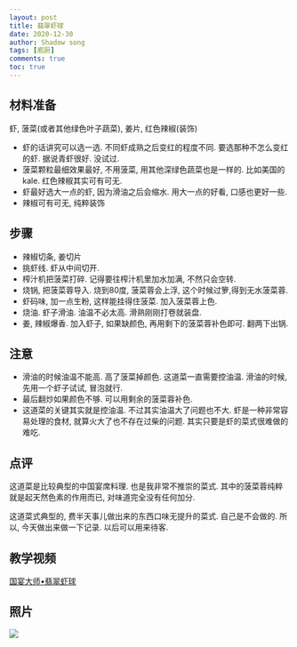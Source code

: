 ```yaml
---
layout: post
title: 翡翠虾球
date: 2020-12-30
author: Shadow song
tags: [庖厨]
comments: true
toc: true
---
```


## 材料准备

虾, 菠菜(或者其他绿色叶子蔬菜), 姜片, 红色辣椒(装饰)

- 虾的话讲究可以选一选. 不同虾成熟之后变红的程度不同. 要选那种不怎么变红的虾. 据说青虾很好. 没试过. 
- 菠菜颗粒最细效果最好, 不用菠菜, 用其他深绿色蔬菜也是一样的. 比如美国的kale.  红色辣椒其实可有可无. 
- 虾最好选大一点的虾, 因为滑油之后会缩水. 用大一点的好看, 口感也更好一些. 
- 辣椒可有可无, 纯粹装饰

## 步骤

- 辣椒切条, 姜切片
- 挑虾线. 虾从中间切开. 
- 榨汁机把菠菜打碎. 记得要往榨汁机里加水加满, 不然只会空转. 
- 烧锅, 把菠菜蓉导入. 烧到80度, 菠菜蓉会上浮, 这个时候过箩,得到无水菠菜蓉. 
- 虾码味, 加一点生粉, 这样能挂得住菠菜. 加入菠菜蓉上色. 
- 烧油. 虾子滑油. 油温不必太高.  滑熟刚刚打卷就装盘. 
- 姜, 辣椒爆香. 加入虾子, 如果缺颜色, 再用剩下的菠菜蓉补色即可. 翻两下出锅. 

## 注意

- 滑油的时候油温不能高. 高了菠菜掉颜色. 这道菜一直需要控油温. 滑油的时候, 先用一个虾子试试, 冒泡就行. 
- 最后翻炒如果颜色不够. 可以用剩余的菠菜蓉补色. 
- 这道菜的关键其实就是控油温.  不过其实油温大了问题也不大. 虾是一种非常容易处理的食材, 就算火大了也不存在过柴的问题.  其实只要是虾的菜式很难做的难吃. 

## 点评

这道菜是比较典型的中国宴席料理. 也是我非常不推崇的菜式. 其中的菠菜蓉纯粹就是起天然色素的作用而已, 对味道完全没有任何加分. 

这道菜式典型的, 费半天事儿做出来的东西口味无提升的菜式. 自己是不会做的. 所以, 今天做出来做一下记录. 以后可以用来待客. 

## 教学视频

[国宴大师•翡翠虾球](https://youtu.be/uMpS86rHhFo)

## 照片

![](https://lh3.googleusercontent.com/pw/AP1GczPlnax6bznVXdithisDJfu9QICTLTLHp-fzjs-bhG2wbzZkmGCzZYLE2Bf9x3wK78I8ZKNo29_-KzYtdDQgiJme8IlfMnV1HB-wfctGZYPoB9HxqgkX0GjSjwgjsdqalAmHMXvxvdJs5-CwxhFSKLMTOg=w1706-h1280-s-no-gm?authuser=0)

